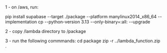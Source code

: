 1 - on /aws, run:

pip install supabase --target ./package --platform manylinux2014_x86_64 --implementation cp --python-version 3.13 --only-binary=:all: --upgrade

2 - copy /lambda directory to /package

3 - run the following commmands:
cd package
zip -r ../lambda_function.zip .

